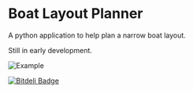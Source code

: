 Boat Layout Planner
===================

A python application to help plan a narrow boat layout.

Still in early development.

![Example](https://rawgithub.com/olls/boat-layout-planner/master/boat.svg "Boat Layout Planner Example")

[![Bitdeli Badge](https://d2weczhvl823v0.cloudfront.net/olls/boat-layout-planner/trend.png)](https://bitdeli.com/free "Bitdeli Badge")

